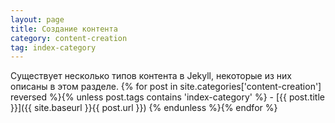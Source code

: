 ```yaml
---
layout: page
title: Создание контента
category: content-creation
tag: index-category
---
```


Существует несколько типов контента в Jekyll, некоторые из них описаны в этом разделе.
{% for post in site.categories['content-creation'] reversed %}{% unless post.tags contains 'index-category' %}  - [{{ post.title }}]({{ site.baseurl }}{{ post.url }})
{% endunless %}{% endfor %}

[liquid]: https://github.com/Shopify/liquid/wiki/Liquid-for-Designers
